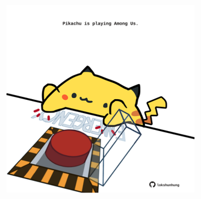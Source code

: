 <!-- built at 29/06/2021, 02:18:36 UTC -->
<p align="center">
  <img width="500" height="500" src="./ReadmeImage.svg">
</p>
